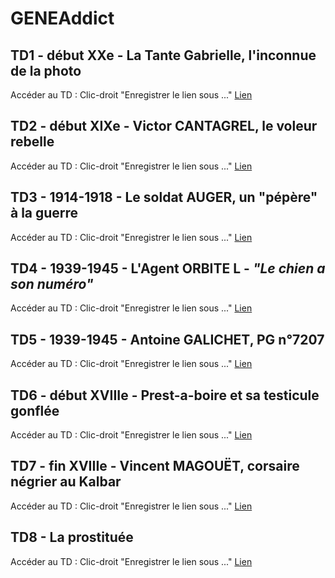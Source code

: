 # GENEAddict
## TD1 - début XXe - La Tante Gabrielle, l'inconnue de la photo

Accéder au TD : Clic-droit "Enregistrer le lien sous ..." [Lien](https://github.com/kevm29/GENEAddict/blob/main/TP1-TanteGabrielle.pdf)

## TD2 - début XIXe - Victor CANTAGREL, le voleur rebelle

Accéder au TD : Clic-droit "Enregistrer le lien sous ..." [Lien](https://github.com/kevm29/GENEAddict/blob/main/TP2-VictorCANTAGREL.pdf)

## TD3 - 1914-1918 - Le soldat AUGER, un "pépère" à la guerre

Accéder au TD : Clic-droit "Enregistrer le lien sous ..." [Lien](https://github.com/kevm29/GENEAddict/blob/main/TP3-SoldatAUGER.pdf)

## TD4 - 1939-1945 - L'Agent ORBITE L - _"Le chien a son numéro"_

Accéder au TD : Clic-droit "Enregistrer le lien sous ..." [Lien](https://github.com/kevm29/GENEAddict/blob/main/TP4-AgentOrbiteL.pdf)

## TD5 - 1939-1945 - Antoine GALICHET, PG n°7207

Accéder au TD : Clic-droit "Enregistrer le lien sous ..." [Lien](https://github.com/kevm29/GENEAddict/blob/main/TP5-AntoineGALICHET.pdf)

## TD6 - début XVIIIe - Prest-a-boire et sa testicule gonflée

Accéder au TD : Clic-droit "Enregistrer le lien sous ..." [Lien](https://github.com/kevm29/GENEAddict/blob/main/TP6-PrestABoire.pdf)

## TD7 - fin XVIIIe - Vincent MAGOUËT, corsaire négrier au Kalbar

Accéder au TD : Clic-droit "Enregistrer le lien sous ..." [Lien](https://github.com/kevm29/GENEAddict/blob/main/TP7-VincentMAGOUET.pdf)

## TD8 - La prostituée

Accéder au TD : Clic-droit "Enregistrer le lien sous ..." [Lien](https://github.com/kevm29/GENEAddict/blob/main/TP8-MarieAugustinePOCHARD.pdf)
